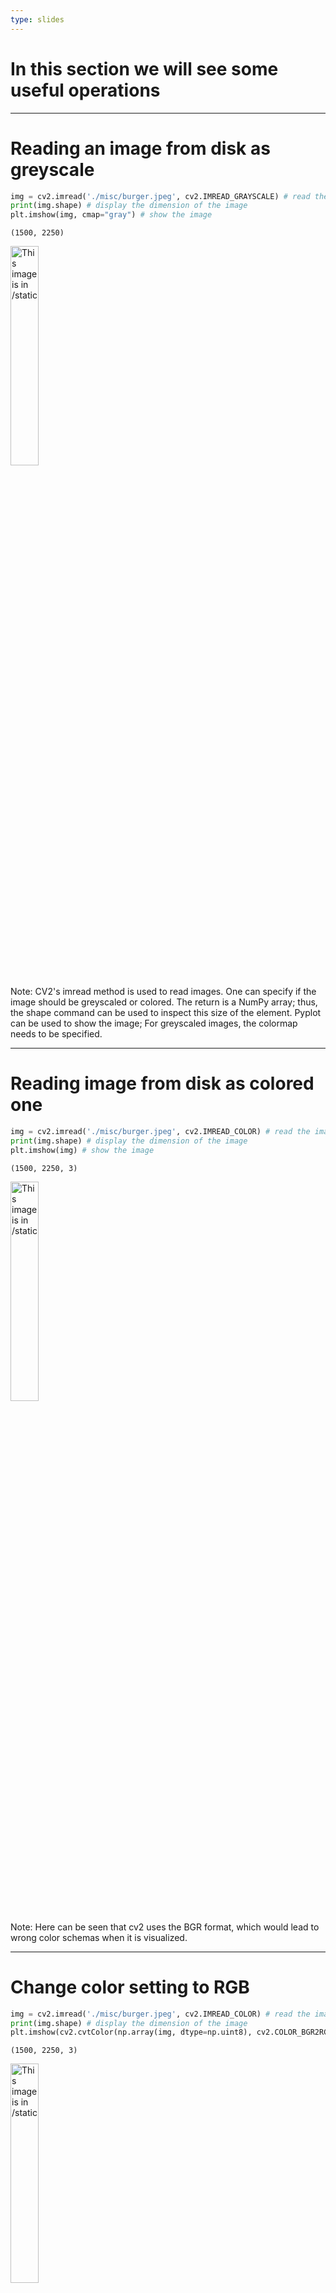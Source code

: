 ```yaml
---
type: slides
---
```


# In this section we will see some useful operations 

---

# Reading an image from disk as greyscale

```python
img = cv2.imread('./misc/burger.jpeg', cv2.IMREAD_GRAYSCALE) # read the image
print(img.shape) # display the dimension of the image
plt.imshow(img, cmap="gray") # show the image
```

```out
(1500, 2250)
```
<img src="vl1/burger_bw.jpeg" alt="This image is in /static" width="30%">

Note: CV2's imread method is used to read images. One can specify if the image should be greyscaled or colored.
The return is a NumPy array; thus, the shape command can be used to inspect this size of the element.
Pyplot can be used to show the image; For greyscaled images, the colormap needs to be specified.

---

# Reading image from disk as colored one

```python
img = cv2.imread('./misc/burger.jpeg', cv2.IMREAD_COLOR) # read the image
print(img.shape) # display the dimension of the image
plt.imshow(img) # show the image
```

```out
(1500, 2250, 3)
```
<img src="vl1/burger_bgr.jpeg" alt="This image is in /static" width="30%">

Note: Here can be seen that cv2 uses the BGR format, which would lead to wrong color schemas when it is visualized.

---

# Change color setting to RGB

```python
img = cv2.imread('./misc/burger.jpeg', cv2.IMREAD_COLOR) # read the image
print(img.shape) # display the dimension of the image
plt.imshow(cv2.cvtColor(np.array(img, dtype=np.uint8), cv2.COLOR_BGR2RGB)) # show the image with change for BGR to RGB
```

```out
(1500, 2250, 3)
```
<img src="vl1/burger_rgb.jpeg" alt="This image is in /static" width="30%">

Note: With the cv2 cvtColor command, the image color can be changed; Here, the option BGR2RGB is used. The image is transformed moreover to an unsigned integer 8 format, which has the value range between 0 and 255.

---

# The end